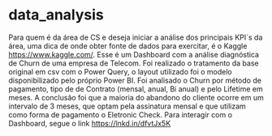 # data_analysis
Para quem é da área de CS e deseja iniciar a análise dos principais KPI´s da área, uma dica de onde obter fonte de dados para exercitar, é o Kaggle https://www.kaggle.com/. Esse é um Dashboard com a análise diagnóstica de Churn de uma empresa de Telecom. Foi realizado o tratamento da base original em csv com o Power Query, o layout utilizado foi o modelo disponibilizado pelo próprio Power BI. Foi analisado o Churn por método de pagamento, tipo de de Contrato (mensal, anual, Bi anual) e pelo Lifetime em meses. A conclusão foi que a maioria do abandono do cliente ocorre em um intervalo de 3 meses, que optam pela assinatura mensal e que utilizam como forma de pagamento o Eletronic Check.
Para interagir com o Dashboard, segue o link
https://lnkd.in/dfvtJx5K
